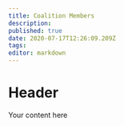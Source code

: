 ```yaml
---
title: Coalition Members
description: 
published: true
date: 2020-07-17T12:26:09.209Z
tags: 
editor: markdown
---
```


# Header
Your content here